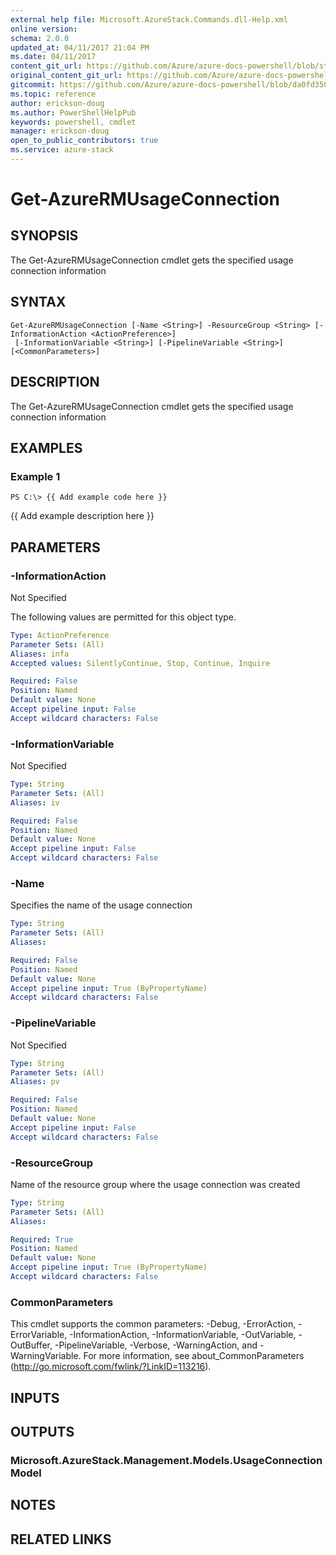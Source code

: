 ```yaml
---
external help file: Microsoft.AzureStack.Commands.dll-Help.xml
online version:
schema: 2.0.0
updated_at: 04/11/2017 21:04 PM
ms.date: 04/11/2017
content_git_url: https://github.com/Azure/azure-docs-powershell/blob/staging/azureps-cmdlets-docs/AzureStack/AzureRM.AzureStackAdmin/v0.10.6/Get-AzureRMUsageConnection.md
original_content_git_url: https://github.com/Azure/azure-docs-powershell/blob/staging/azureps-cmdlets-docs/AzureStack/AzureRM.AzureStackAdmin/v0.10.6/Get-AzureRMUsageConnection.md
gitcommit: https://github.com/Azure/azure-docs-powershell/blob/da0fd350a2a76c2d3edbf597f3826de129c926e5
ms.topic: reference
author: erickson-doug
ms.author: PowerShellHelpPub
keywords: powershell, cmdlet
manager: erickson-doug
open_to_public_contributors: true
ms.service: azure-stack
---
```


# Get-AzureRMUsageConnection

## SYNOPSIS
The Get-AzureRMUsageConnection cmdlet gets the specified usage connection information

## SYNTAX

```
Get-AzureRMUsageConnection [-Name <String>] -ResourceGroup <String> [-InformationAction <ActionPreference>]
 [-InformationVariable <String>] [-PipelineVariable <String>] [<CommonParameters>]
```

## DESCRIPTION
The Get-AzureRMUsageConnection cmdlet gets the specified usage connection information

## EXAMPLES

### Example 1
```
PS C:\> {{ Add example code here }}
```

{{ Add example description here }}

## PARAMETERS

### -InformationAction
Not Specified

The following values are permitted for this object type.

```yaml
Type: ActionPreference
Parameter Sets: (All)
Aliases: infa
Accepted values: SilentlyContinue, Stop, Continue, Inquire

Required: False
Position: Named
Default value: None
Accept pipeline input: False
Accept wildcard characters: False
```

### -InformationVariable
Not Specified

```yaml
Type: String
Parameter Sets: (All)
Aliases: iv

Required: False
Position: Named
Default value: None
Accept pipeline input: False
Accept wildcard characters: False
```

### -Name
Specifies the name of the usage connection

```yaml
Type: String
Parameter Sets: (All)
Aliases: 

Required: False
Position: Named
Default value: None
Accept pipeline input: True (ByPropertyName)
Accept wildcard characters: False
```

### -PipelineVariable
Not Specified

```yaml
Type: String
Parameter Sets: (All)
Aliases: pv

Required: False
Position: Named
Default value: None
Accept pipeline input: False
Accept wildcard characters: False
```

### -ResourceGroup
Name of the resource group where the usage connection was created

```yaml
Type: String
Parameter Sets: (All)
Aliases: 

Required: True
Position: Named
Default value: None
Accept pipeline input: True (ByPropertyName)
Accept wildcard characters: False
```

### CommonParameters
This cmdlet supports the common parameters: -Debug, -ErrorAction, -ErrorVariable, -InformationAction, -InformationVariable, -OutVariable, -OutBuffer, -PipelineVariable, -Verbose, -WarningAction, and -WarningVariable. For more information, see about_CommonParameters (http://go.microsoft.com/fwlink/?LinkID=113216).

## INPUTS

## OUTPUTS

### Microsoft.AzureStack.Management.Models.UsageConnectionModel

## NOTES

## RELATED LINKS

